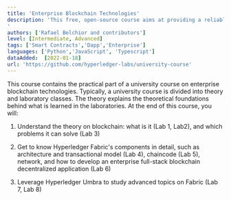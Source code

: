 ```yaml
---
title: 'Enterprise Blockchain Technologies'
description: 'This free, open-source course aims at providing a reliable basis for university students to get started in enterprise blockchain.
'
authors: ['Rafael Belchior and contributors']
level: [Intermediate, Advanced]
tags: ['Smart Contracts','Dapp','Enterprise']
languages: ['Python','JavaScript', 'Typescript']
dataAdded:  [2022-01-18]
url: 'https://github.com/hyperledger-labs/university-course'
---
```


This course contains the practical part of a university course on enterprise blockchain technologies. Typically, a university course is divided into theory and laboratory classes. The theory explains the theoretical foundations behind what is learned in the laboratories. At the end of this course, you will:

1. Understand the theory on blockchain: what is it (Lab 1, Lab2), and which problems it can solve (Lab 3)

2. Get to know Hyperledger Fabric's components in detail, such as architecture and transactional model (Lab 4), chaincode (Lab 5), network, and how to develop an enterprise full-stack blockchain decentralized application (Lab 6)

3. Leverage Hyperledger Umbra to study advanced topics on Fabric (Lab 7, Lab 8)